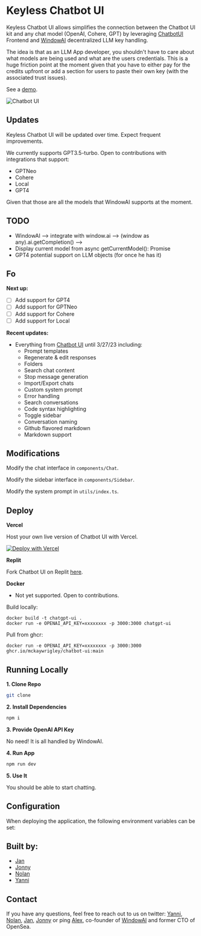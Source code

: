 # Keyless Chatbot UI

Keyless Chatbot UI allows simplifies the connection between the Chatbot UI kit and any chat model (OpenAI, Cohere, GPT) by leveraging [ChatbotUI]() Frontend and [WindowAI]() decentralized LLM key handling. 

The idea is that as an LLM App developer, you shouldn't have to care about what models are being used and what are the users credentials. This is a huge friction point at the moment given that you have to either pay for the credits upfront or add a section for users to paste their own key (with the associated trust issues).

See a [demo]().

![Chatbot UI](./public/screenshot.png)

## Updates

Keyless Chatbot UI will be updated over time. Expect frequent improvements.

We currently supports GPT3.5-turbo. Open to contributions with integrations that support:
- GPTNeo
- Cohere
- Local
- GPT4

Given that those are all the models that WindowAI supports at the moment.

## TODO
- WindowAI --> integrate with window.ai --> (window as any).ai.getCompletion() -->
- Display current model from async getCurrentModel(): Promise<LLM>
- GPT4 potential support on LLM objects (for once he has it)

## Fo
**Next up:**
- [ ] Add support for GPT4
- [ ] Add support for GPTNeo
- [ ] Add support for Cohere
- [ ] Add support for Local

**Recent updates:**
- Everything from [Chatbot UI]() until 3/27/23 including:
    - Prompt templates
    - Regenerate & edit responses
    - Folders
    - Search chat content
    - Stop message generation
    - Import/Export chats
    - Custom system prompt
    - Error handling
    - Search conversations
    - Code syntax highlighting
    - Toggle sidebar
    - Conversation naming
    - Github flavored markdown
    - Markdown support

## Modifications

Modify the chat interface in `components/Chat`.

Modify the sidebar interface in `components/Sidebar`.

Modify the system prompt in `utils/index.ts`.

## Deploy

**Vercel**

Host your own live version of Chatbot UI with Vercel.

[![Deploy with Vercel](https://vercel.com/button)]()

**Replit**

Fork Chatbot UI on Replit [here]().

**Docker**

- Not yet supported. Open to contributions.


Build locally:

```shell
docker build -t chatgpt-ui .
docker run -e OPENAI_API_KEY=xxxxxxxx -p 3000:3000 chatgpt-ui
```

Pull from ghcr:

```
docker run -e OPENAI_API_KEY=xxxxxxxx -p 3000:3000 ghcr.io/mckaywrigley/chatbot-ui:main
```

## Running Locally

**1. Clone Repo**

```bash
git clone 
```

**2. Install Dependencies**

```bash
npm i
```

**3. Provide OpenAI API Key**

No need! It is all handled by WindowAI.

**4. Run App**

```bash
npm run dev
```

**5. Use It**

You should be able to start chatting.

## Configuration

When deploying the application, the following environment variables can be set:

## Built by:
- [Jan]()
- [Jonny]()
- [Nolan]()
- [Yanni]()

## Contact

If you have any questions, feel free to reach out to us on twitter: [Yanni](), [Nolan](), [Jan](), [Jonny]() or ping [Alex](), co-founder of [WindowAI]() and former CTO of OpenSea.
